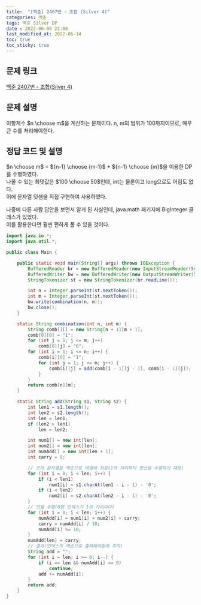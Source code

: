 ```yaml
---
title:  "[백준] 2407번 - 조합 (Silver 4)"
categories: 백준
tags: 백준 Silver DP
date : 2022-06-09 22:00
last_modified_at: 2022-06-14
toc: true
toc_sticky: true
---
```


## 문제 링크

[백준 2407번 - 조합(Silver 4)](https://www.acmicpc.net/problem/2407)

## 문제 설명

이항계수 $n \choose m$을 계산하는 문제이다. n, m의 범위가 100까지이므로, 매우 큰 수를 처리해야한다.

## 정답 코드 및 설명

$n \choose m$ = ${n-1} \choose {m-1}$ + ${n-1} \choose {m}$을 이용한 DP를 수행하였다.  
나올 수 있는 최댓값은 $100 \choose 50$인데, int는 물론이고 long으로도 어림도 없다.  
이에 문자열 덧셈을 직접 구현하여 사용하였다.

나중에 다른 사람 답안을 보면서 알게 된 사실인데, java.math 패키지에 BigInteger 클래스가 있었다.  
이를 활용한다면 훨씬 편하게 풀 수 있을 것이다.

```java
import java.io.*;
import java.util.*;

public class Main {

    public static void main(String[] args) throws IOException {
        BufferedReader br = new BufferedReader(new InputStreamReader(System.in));
        BufferedWriter bw = new BufferedWriter(new OutputStreamWriter(System.out));
        StringTokenizer st = new StringTokenizer(br.readLine());

        int n = Integer.parseInt(st.nextToken());
        int m = Integer.parseInt(st.nextToken());
        bw.write(combination(n, m));
        bw.close();
    }

    static String combination(int n, int m) {
        String comb[][] = new String[n + 1][m + 1];
        comb[0][0] = "1";
        for (int j = 1; j <= m; j++)
            comb[0][j] = "0";
        for (int i = 1; i <= n; i++) {
            comb[i][0] = "1";
            for (int j = 1; j <= m; j++) {
                comb[i][j] = add(comb[i - 1][j - 1], comb[i - 1][j]);
            }
        }
        return comb[n][m];
    }

    static String add(String s1, String s2) {
        int len1 = s1.length();
        int len2 = s2.length();
        int len = len1;
        if (len2 > len1)
            len = len2;

        int num1[] = new int[len];
        int num2[] = new int[len];
        int numAdd[] = new int[len + 1];
        int carry = 0;

        // 숫자 문자열을 역순으로 배열에 저장(1의 자리부터 연산을 수행하기 때문)
        for (int i = 0; i < len; i++) {
            if (i < len1)
                num1[i] = s1.charAt(len1 - i - 1) - '0';
            if (i < len2)
                num2[i] = s2.charAt(len2 - i - 1) - '0';
        }
        // 덧셈 수행(0번 인덱스가 1의 자리이다)
        for (int i = 0; i < len; i++) {
            numAdd[i] = num1[i] + num2[i] + carry;
            carry = numAdd[i] / 10;
            numAdd[i] %= 10;
        }
        numAdd[len] = carry;
        // 결과(인덱스의 역순으로 출력해야함에 주의)
        String add = "";
        for (int i = len; i >= 0; i--) {
            if (i == len && numAdd[i] == 0)
                continue;
            add += numAdd[i];
        }
        return add;
    }
}
```
